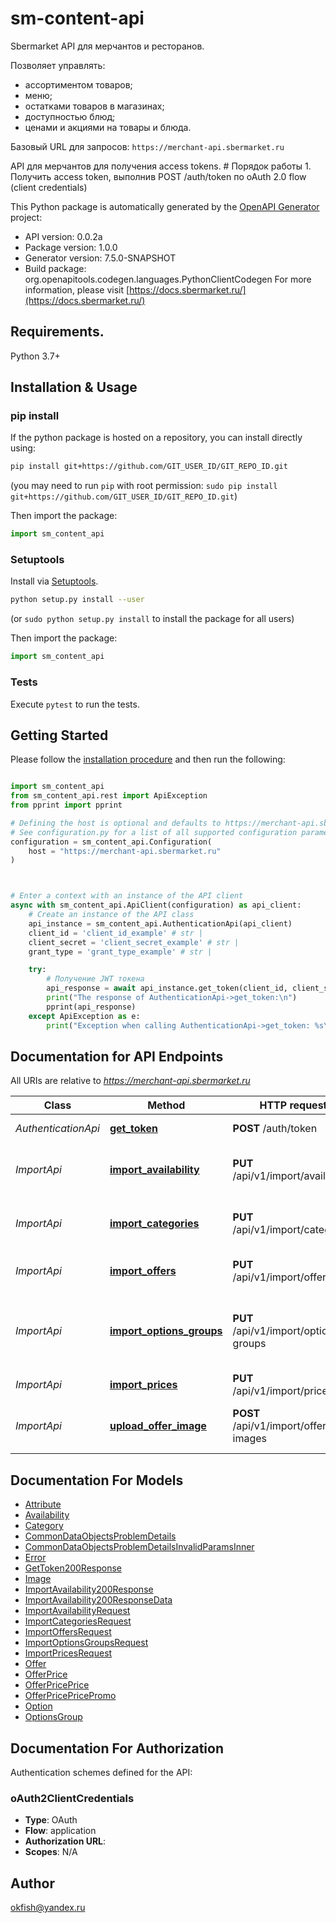 # sm-content-api
Sbermarket API для мерчантов и ресторанов.

Позволяет управлять:
- ассортиментом товаров;
- меню;
- остатками товаров в магазинах;
- доступностью блюд;
- ценами и акциями на товары и блюда.

Базовый URL для запросов: `https://merchant-api.sbermarket.ru`

API для мерчантов для получения access tokens. # Порядок работы 1. Получить access token, выполнив POST /auth/token по oAuth 2.0 flow (client credentials)

This Python package is automatically generated by the [OpenAPI Generator](https://openapi-generator.tech) project:

- API version: 0.0.2a
- Package version: 1.0.0
- Generator version: 7.5.0-SNAPSHOT
- Build package: org.openapitools.codegen.languages.PythonClientCodegen
For more information, please visit [https://docs.sbermarket.ru/](https://docs.sbermarket.ru/)

## Requirements.

Python 3.7+

## Installation & Usage
### pip install

If the python package is hosted on a repository, you can install directly using:

```sh
pip install git+https://github.com/GIT_USER_ID/GIT_REPO_ID.git
```
(you may need to run `pip` with root permission: `sudo pip install git+https://github.com/GIT_USER_ID/GIT_REPO_ID.git`)

Then import the package:
```python
import sm_content_api
```

### Setuptools

Install via [Setuptools](http://pypi.python.org/pypi/setuptools).

```sh
python setup.py install --user
```
(or `sudo python setup.py install` to install the package for all users)

Then import the package:
```python
import sm_content_api
```

### Tests

Execute `pytest` to run the tests.

## Getting Started

Please follow the [installation procedure](#installation--usage) and then run the following:

```python

import sm_content_api
from sm_content_api.rest import ApiException
from pprint import pprint

# Defining the host is optional and defaults to https://merchant-api.sbermarket.ru
# See configuration.py for a list of all supported configuration parameters.
configuration = sm_content_api.Configuration(
    host = "https://merchant-api.sbermarket.ru"
)



# Enter a context with an instance of the API client
async with sm_content_api.ApiClient(configuration) as api_client:
    # Create an instance of the API class
    api_instance = sm_content_api.AuthenticationApi(api_client)
    client_id = 'client_id_example' # str | 
    client_secret = 'client_secret_example' # str | 
    grant_type = 'grant_type_example' # str | 

    try:
        # Получение JWT токена
        api_response = await api_instance.get_token(client_id, client_secret, grant_type)
        print("The response of AuthenticationApi->get_token:\n")
        pprint(api_response)
    except ApiException as e:
        print("Exception when calling AuthenticationApi->get_token: %s\n" % e)

```

## Documentation for API Endpoints

All URIs are relative to *https://merchant-api.sbermarket.ru*

Class | Method | HTTP request | Description
------------ | ------------- | ------------- | -------------
*AuthenticationApi* | [**get_token**](docs/AuthenticationApi.md#get_token) | **POST** /auth/token | Получение JWT токена
*ImportApi* | [**import_availability**](docs/ImportApi.md#import_availability) | **PUT** /api/v1/import/availability | Указать доступность товаров/блюд
*ImportApi* | [**import_categories**](docs/ImportApi.md#import_categories) | **PUT** /api/v1/import/categories | Создать или обновить категорию товаров
*ImportApi* | [**import_offers**](docs/ImportApi.md#import_offers) | **PUT** /api/v1/import/offers | Создать или обновить товар
*ImportApi* | [**import_options_groups**](docs/ImportApi.md#import_options_groups) | **PUT** /api/v1/import/options-groups | Создать или обновить наборы опций блюд (для ресторанов)
*ImportApi* | [**import_prices**](docs/ImportApi.md#import_prices) | **PUT** /api/v1/import/prices | Обновить цену товаров
*ImportApi* | [**upload_offer_image**](docs/ImportApi.md#upload_offer_image) | **POST** /api/v1/import/offer-images | Загружает изображение товара (оффера)


## Documentation For Models

 - [Attribute](docs/Attribute.md)
 - [Availability](docs/Availability.md)
 - [Category](docs/Category.md)
 - [CommonDataObjectsProblemDetails](docs/CommonDataObjectsProblemDetails.md)
 - [CommonDataObjectsProblemDetailsInvalidParamsInner](docs/CommonDataObjectsProblemDetailsInvalidParamsInner.md)
 - [Error](docs/Error.md)
 - [GetToken200Response](docs/GetToken200Response.md)
 - [Image](docs/Image.md)
 - [ImportAvailability200Response](docs/ImportAvailability200Response.md)
 - [ImportAvailability200ResponseData](docs/ImportAvailability200ResponseData.md)
 - [ImportAvailabilityRequest](docs/ImportAvailabilityRequest.md)
 - [ImportCategoriesRequest](docs/ImportCategoriesRequest.md)
 - [ImportOffersRequest](docs/ImportOffersRequest.md)
 - [ImportOptionsGroupsRequest](docs/ImportOptionsGroupsRequest.md)
 - [ImportPricesRequest](docs/ImportPricesRequest.md)
 - [Offer](docs/Offer.md)
 - [OfferPrice](docs/OfferPrice.md)
 - [OfferPricePrice](docs/OfferPricePrice.md)
 - [OfferPricePricePromo](docs/OfferPricePricePromo.md)
 - [Option](docs/Option.md)
 - [OptionsGroup](docs/OptionsGroup.md)


<a id="documentation-for-authorization"></a>
## Documentation For Authorization


Authentication schemes defined for the API:
<a id="oAuth2ClientCredentials"></a>
### oAuth2ClientCredentials

- **Type**: OAuth
- **Flow**: application
- **Authorization URL**: 
- **Scopes**: N/A


## Author

okfish@yandex.ru


